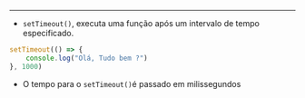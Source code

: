 ___
- `setTimeout()`, executa uma função após um intervalo de tempo especificado.
```js
setTimeout(() => {
	console.log("Olá, Tudo bem ?")
}, 1000)
```
- O tempo para o `setTimeout()`é passado em milissegundos